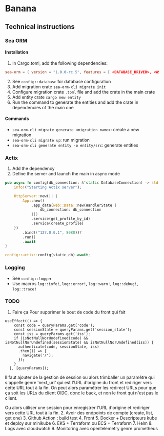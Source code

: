 # Banana

## Technical instructions

### Sea ORM

#### Installation
1. In Cargo.toml, add the following dependencies:
``` toml
sea-orm = { version = "1.0.0-rc.5", features = [ <DATABASE_DRIVER>, <ASYNC_RUNTIME>, "macros" ] }
```
2. See `config::database` for database configuration
3. Add migration crate `sea-orm-cli migrate init`
4. Configure migration crate `.toml` file and add the crate in the main crate
5. Add entity crate `cargo new entity`
6. Run the command to generate the entities and add the crate in dependencies of the main one

#### Commands
- `sea-orm-cli migrate generate <migration name>`: create a new migration
- `sea-orm-cli migrate up`: run migration
- `sea-orm-cli generate entity -o entity/src`: generate entities

### Actix
1. Add the dependency
2. Define the server and launch the main in async mode
```rust
pub async fn config(db_connection: &'static DatabaseConnection) -> std::io::Result<()> {
    info!("Starting Actix server");

    HttpServer::new(|| {
        App::new()
            .app_data(web::Data::new(HandlerState {
                db_connection: db_connection
            }))
            .service(get_profile_by_id)
            .service(create_profile)
    })
        .bind(("127.0.0.1", 8080))?
        .run()
        .await
}

config::actix::config(static_db).await;
```

### Logging
- See `config::logger`
- Use macros `log::info!`, `log::error!`, `log::warn!`, `log::debug!`, `log::trace!`

### TODO
1. Faire ça
Pour supprimer le bout de code du front qui fait 
```
useEffect(() => {
    const code = queryParams.get('code');
    const sessionState = queryParams.get('session_state');
    const iss = queryParams.get('iss');
    if (isNotNullNorUndefined(code) && isNotNullNorUndefined(sessionState) && isNotNullNorUndefined(iss)) {
      authenticate(code, sessionState, iss)
      .then(() => {
        navigate('/');
      });
    }
  }, [queryParams]);
```
Il faut ajouter de la gestion de session ou alors trimballer un paramètre qui s'appelle genre 'next_url' qui est l'URL d'origine du front et rediriger vers cette URL tout à la fin. On peut alors paramétrer les redirect URLs pour que ça soit les URLs du client OIDC, donc le back, et non le front qui n'est pas le client.

Ou alors utiliser une session pour enregistrer l'URL d'origine et rediriger vers cette URL tout à la fin.
2. Avoir des endpoints de compte (create, list, get one)
3. Github Action : build test
4. Front
5. Docker + Descripteurs kube et deploy sur minikube
6. EKS + Terraform ou ECS + Terraform
7. Helm
8. Logs avec cloudwatch
9. Monitoring avec opentelemetry genre prometheus